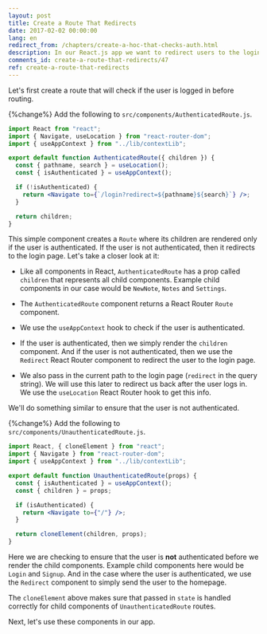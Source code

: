 ```yaml
---
layout: post
title: Create a Route That Redirects
date: 2017-02-02 00:00:00
lang: en
redirect_from: /chapters/create-a-hoc-that-checks-auth.html
description: In our React.js app we want to redirect users to the login page if they are not logged in and redirect them away from the login page if they are logged in. To do so we are going to use the Redirect component and useLocation hook from React Router. While, the session will be stored in our app Context using the useContext hook.
comments_id: create-a-route-that-redirects/47
ref: create-a-route-that-redirects
---
```


Let's first create a route that will check if the user is logged in before routing.

{%change%} Add the following to `src/components/AuthenticatedRoute.js`.

```jsx
import React from "react";
import { Navigate, useLocation } from "react-router-dom";
import { useAppContext } from "../lib/contextLib";

export default function AuthenticatedRoute({ children }) {
  const { pathname, search } = useLocation();
  const { isAuthenticated } = useAppContext();

  if (!isAuthenticated) {
    return <Navigate to={`/login?redirect=${pathname}${search}`} />;
  }

  return children;
}
```

This simple component creates a `Route` where its children are rendered only if the user is authenticated. If the user is not authenticated, then it redirects to the login page. Let's take a closer look at it:

- Like all components in React, `AuthenticatedRoute` has a prop called `children` that represents all child components. Example child components in our case would be `NewNote`, `Notes` and `Settings`.

- The `AuthenticatedRoute` component returns a React Router `Route` component.

- We use the `useAppContext` hook to check if the user is authenticated.

- If the user is authenticated, then we simply render the `children` component. And if the user is not authenticated, then we use the `Redirect` React Router component to redirect the user to the login page.

- We also pass in the current path to the login page (`redirect` in the query string). We will use this later to redirect us back after the user logs in. We use the `useLocation` React Router hook to get this info.

We'll do something similar to ensure that the user is not authenticated.

{%change%} Add the following to `src/components/UnauthenticatedRoute.js`.

```jsx
import React, { cloneElement } from "react";
import { Navigate } from "react-router-dom";
import { useAppContext } from "../lib/contextLib";

export default function UnauthenticatedRoute(props) {
  const { isAuthenticated } = useAppContext();
  const { children } = props;

  if (isAuthenticated) {
    return <Navigate to={"/"} />;
  }

  return cloneElement(children, props);
}
```

Here we are checking to ensure that the user is **not** authenticated before we render the child components. Example child components here would be `Login` and `Signup`. And in the case where the user is authenticated, we use the `Redirect` component to simply send the user to the homepage.

The `cloneElement` above makes sure that passed in `state` is handled correctly for child components of `UnauthenticatedRoute` routes.

Next, let's use these components in our app.
